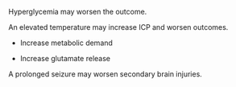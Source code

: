 Hyperglycemia may worsen the outcome.

An elevated temperature may increase ICP and worsen outcomes.

- Increase metabolic demand

- Increase glutamate release

A prolonged seizure may worsen secondary brain injuries.